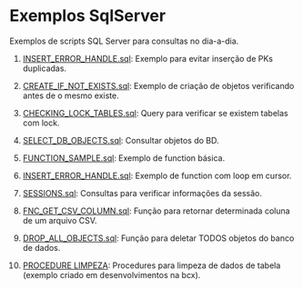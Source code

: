 # Exemplos SqlServer
Exemplos de scripts SQL Server para consultas no dia-a-dia.

1. [INSERT_ERROR_HANDLE.sql](INSERT_ERROR_HANDLE.sql): 
  Exemplo para evitar inserção de PKs duplicadas.
  
2. [CREATE_IF_NOT_EXISTS.sql](CREATE_IF_NOT_EXISTS.sql): 
  Exemplo de criação de objetos verificando antes de o mesmo existe.
  
3. [CHECKING_LOCK_TABLES.sql](CHECKING_LOCK_TABLES.sql): 
  Query para verificar se existem tabelas com lock.
  
4. [SELECT_DB_OBJECTS.sql](SELECT_DB_OBJECTS.sql): 
  Consultar objetos do BD.
  
5. [FUNCTION_SAMPLE.sql](FUNCTION_SAMPLE.sql): 
  Exemplo de function básica.
  
6. [INSERT_ERROR_HANDLE.sql](INSERT_ERROR_HANDLE.sql): 
  Exemplo de function com loop em cursor.
  
7. [SESSIONS.sql](SESSIONS.sql): 
  Consultas para verificar informações da sessão.
  
8. [FNC_GET_CSV_COLUMN.sql](FNC_GET_CSV_COLUMN.sql): 
  Função para retornar determinada coluna de um arquivo CSV.

9. [DROP_ALL_OBJECTS.sql](DROP_ALL_OBJECTS.sql):
Função para deletar TODOS objetos do banco de dados.

10. [PROCEDURE LIMPEZA](.\PROCEDURE_LIMPEZA):
Procedures para limpeza de dados de tabela (exemplo criado em desenvolvimentos na bcx).
